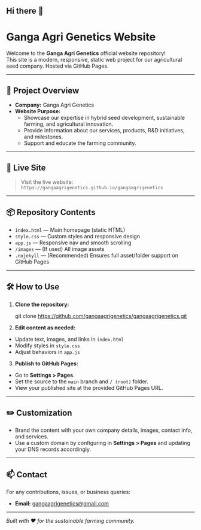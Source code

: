 ## Hi there 👋

# Ganga Agri Genetics Website

Welcome to the **Ganga Agri Genetics** official website repository!  
This site is a modern, responsive, static web project for our agricultural seed company. Hosted via GitHub Pages.

---

## 🌱 Project Overview

- **Company:** Ganga Agri Genetics
- **Website Purpose:** 
  - Showcase our expertise in hybrid seed development, sustainable farming, and agricultural innovation.
  - Provide information about our services, products, R&D initiatives, and milestones.
  - Support and educate the farming community.

---

## 🚀 Live Site

> Visit the live website:  
> `https://gangaagrigenetics.github.io/gangaagrigenetics`

---

## 📦 Repository Contents

- `index.html` — Main homepage (static HTML)
- `style.css` — Custom styles and responsive design
- `app.js` — Responsive nav and smooth scrolling
- `/images` — (If used) All image assets
- `.nojekyll` — (Recommended) Ensures full asset/folder support on GitHub Pages

---

## 🛠️ How to Use

1. **Clone the repository:**

    git clone https://github.com/gangaagrigenetics/gangaagrigenetics.git

2. **Edit content as needed:**
- Update text, images, and links in `index.html`
- Modify styles in `style.css`
- Adjust behaviors in `app.js`

3. **Publish to GitHub Pages:**
- Go to **Settings > Pages**.
- Set the source to the `main` branch and `/ (root)` folder.
- View your published site at the provided GitHub Pages URL.

---

## ✏️ Customization

- Brand the content with your own company details, images, contact info, and services.
- Use a custom domain by configuring in **Settings > Pages** and updating your DNS records accordingly.

---

## 📫 Contact

For any contributions, issues, or business queries:

- **Email:** gangaagrigenetics@gmail.com

---

*Built with ❤️ for the sustainable farming community.*
